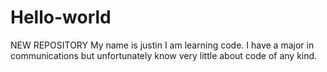 # Hello-world
NEW REPOSITORY 
My name is justin I am learning code. I have a major in communications but unfortunately know very little about code of any kind.

